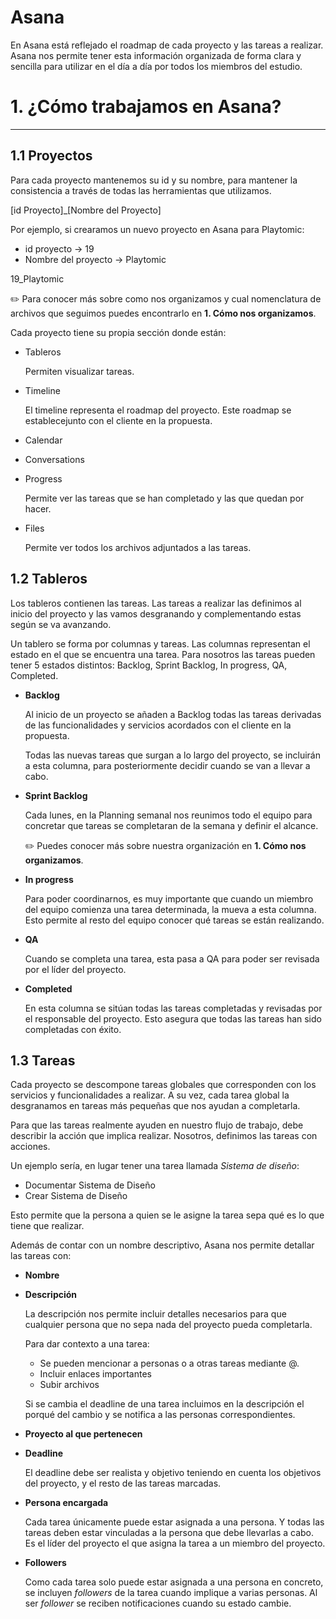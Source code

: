 # Asana

En Asana está reflejado el roadmap de cada proyecto y las tareas a realizar. Asana nos permite tener esta información organizada de forma clara y sencilla para utilizar en el día a día por todos los miembros del estudio.

# 1. ¿Cómo trabajamos en Asana?

---

## 1.1 Proyectos

Para cada proyecto mantenemos su id y su nombre, para mantener la consistencia a través de todas las herramientas que utilizamos. 

[id Proyecto]_[Nombre del Proyecto]

 

Por ejemplo, si crearamos un nuevo proyecto en Asana para Playtomic:

- id proyecto → 19
- Nombre del proyecto → Playtomic

19_Playtomic

 ✏️ Para conocer más sobre como nos organizamos y cual nomenclatura de archivos que seguimos puedes encontrarlo en **1. Cómo nos organizamos**.

Cada proyecto tiene su propia sección donde están:

- Tableros

    Permiten visualizar tareas.

- Timeline

    El timeline representa el roadmap del proyecto. Este roadmap se establecejunto con el cliente en la propuesta.

- Calendar

- Conversations

- Progress

    Permite ver las tareas que se han completado y las que quedan por hacer.

- Files

    Permite ver todos los archivos adjuntados a las tareas.

## 1.2 Tableros

Los tableros contienen las tareas. Las tareas a realizar las definimos al inicio del proyecto y las vamos desgranando y complementando estas según se va avanzando. 

Un tablero se forma por columnas y tareas. Las columnas representan el estado en el que se encuentra una tarea. Para nosotros las tareas pueden tener 5 estados distintos: Backlog, Sprint Backlog, In progress, QA, Completed.

- **Backlog**

    Al inicio de un proyecto se añaden a Backlog todas las tareas derivadas de las funcionalidades y servicios acordados con el cliente en la propuesta. 

    Todas las nuevas tareas que surgan a lo largo del proyecto, se incluirán a esta columna, para posteriormente decidir cuando se van a llevar a cabo.

- **Sprint Backlog**

    Cada lunes, en la Planning semanal nos reunimos todo el equipo para concretar que tareas se completaran de la semana y definir el alcance. 

     ✏️ Puedes conocer más sobre nuestra organización en **1. Cómo nos organizamos**.

- **In progress**

    Para poder coordinarnos, es muy importante que cuando un miembro del equipo comienza una tarea determinada, la mueva a esta columna. Esto permite al resto del equipo conocer qué tareas se están realizando.

- **QA**

    Cuando se completa una tarea, esta pasa a QA para poder ser revisada por el líder del proyecto.

- **Completed**

    En esta columna se sitúan todas las tareas completadas y revisadas por el responsable del proyecto. Esto asegura que todas las tareas han sido completadas con éxito.

## 1.3 Tareas

Cada proyecto se descompone tareas globales que corresponden con los servicios y funcionalidades a realizar. A su vez, cada tarea global la desgranamos en tareas más pequeñas que nos ayudan a completarla.

Para que las tareas realmente ayuden en nuestro flujo de trabajo, debe describir la acción que implica realizar. Nosotros, definimos las tareas con acciones. 

 

Un ejemplo sería, en lugar tener una tarea llamada *Sistema de diseño*: 

- Documentar Sistema de Diseño
- Crear Sistema de Diseño

Esto permite que la persona a quien se le asigne la tarea sepa qué es lo que tiene que realizar.

Además de contar con un nombre descriptivo, Asana nos permite detallar las tareas con:

- **Nombre**

- **Descripción**

    La descripción nos permite incluir detalles necesarios para que cualquier persona que no sepa nada del proyecto pueda completarla. 

    Para dar contexto a una tarea:

    - Se pueden mencionar a personas o a otras tareas mediante @.
    - Incluir enlaces importantes
    - Subir archivos

    Si se cambia el deadline de una tarea incluimos en la descripción el porqué del cambio y se notifica a las personas correspondientes.

- **Proyecto al que pertenecen**

- **Deadline**

    El deadline debe ser realista y objetivo teniendo en cuenta los objetivos del proyecto, y el resto de las tareas marcadas.

- **Persona encargada**

    Cada tarea únicamente puede estar asignada a una persona. Y todas las tareas deben estar vinculadas a la persona que debe llevarlas a cabo. Es el líder del proyecto el que asigna la tarea a un miembro del proyecto.

- **Followers**

    Como cada tarea solo puede estar asignada a una persona en concreto, se incluyen *followers* de la tarea cuando implique a varias personas. Al ser *follower* se reciben notificaciones cuando su estado cambie.